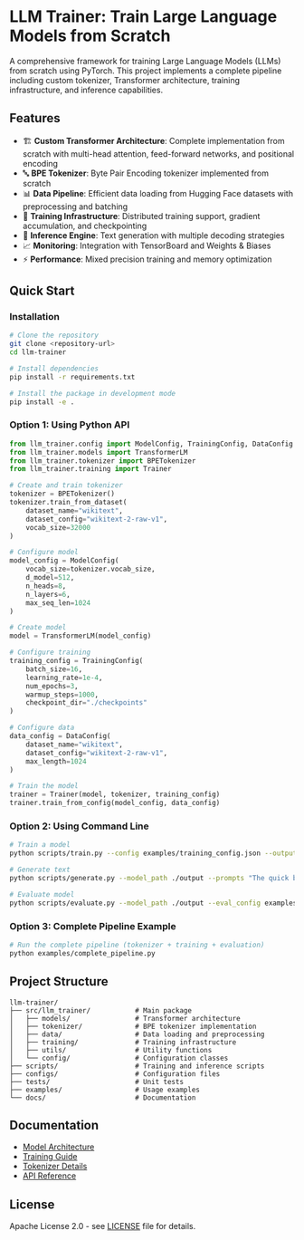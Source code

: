 # LLM Trainer: Train Large Language Models from Scratch

A comprehensive framework for training Large Language Models (LLMs) from scratch using PyTorch. This project implements a complete pipeline including custom tokenizer, Transformer architecture, training infrastructure, and inference capabilities.

## Features

- 🏗️ **Custom Transformer Architecture**: Complete implementation from scratch with multi-head attention, feed-forward networks, and positional encoding
- 🔤 **BPE Tokenizer**: Byte Pair Encoding tokenizer implemented from scratch
- 📊 **Data Pipeline**: Efficient data loading from Hugging Face datasets with preprocessing and batching
- 🚀 **Training Infrastructure**: Distributed training support, gradient accumulation, and checkpointing
- 🎯 **Inference Engine**: Text generation with multiple decoding strategies
- 📈 **Monitoring**: Integration with TensorBoard and Weights & Biases
- ⚡ **Performance**: Mixed precision training and memory optimization

## Quick Start

### Installation

```bash
# Clone the repository
git clone <repository-url>
cd llm-trainer

# Install dependencies
pip install -r requirements.txt

# Install the package in development mode
pip install -e .
```

### Option 1: Using Python API

```python
from llm_trainer.config import ModelConfig, TrainingConfig, DataConfig
from llm_trainer.models import TransformerLM
from llm_trainer.tokenizer import BPETokenizer
from llm_trainer.training import Trainer

# Create and train tokenizer
tokenizer = BPETokenizer()
tokenizer.train_from_dataset(
    dataset_name="wikitext",
    dataset_config="wikitext-2-raw-v1",
    vocab_size=32000
)

# Configure model
model_config = ModelConfig(
    vocab_size=tokenizer.vocab_size,
    d_model=512,
    n_heads=8,
    n_layers=6,
    max_seq_len=1024
)

# Create model
model = TransformerLM(model_config)

# Configure training
training_config = TrainingConfig(
    batch_size=16,
    learning_rate=1e-4,
    num_epochs=3,
    warmup_steps=1000,
    checkpoint_dir="./checkpoints"
)

# Configure data
data_config = DataConfig(
    dataset_name="wikitext",
    dataset_config="wikitext-2-raw-v1",
    max_length=1024
)

# Train the model
trainer = Trainer(model, tokenizer, training_config)
trainer.train_from_config(model_config, data_config)
```

### Option 2: Using Command Line

```bash
# Train a model
python scripts/train.py --config examples/training_config.json --output_dir ./output

# Generate text
python scripts/generate.py --model_path ./output --prompts "The quick brown fox" --interactive

# Evaluate model
python scripts/evaluate.py --model_path ./output --eval_config examples/evaluation_config.json
```

### Option 3: Complete Pipeline Example

```bash
# Run the complete pipeline (tokenizer + training + evaluation)
python examples/complete_pipeline.py
```

## Project Structure

```
llm-trainer/
├── src/llm_trainer/           # Main package
│   ├── models/                # Transformer architecture
│   ├── tokenizer/             # BPE tokenizer implementation
│   ├── data/                  # Data loading and preprocessing
│   ├── training/              # Training infrastructure
│   ├── utils/                 # Utility functions
│   └── config/                # Configuration classes
├── scripts/                   # Training and inference scripts
├── configs/                   # Configuration files
├── tests/                     # Unit tests
├── examples/                  # Usage examples
└── docs/                      # Documentation
```

## Documentation

- [Model Architecture](docs/architecture.md)
- [Training Guide](docs/training.md)
- [Tokenizer Details](docs/tokenizer.md)
- [API Reference](docs/api.md)

## License

Apache License 2.0 - see [LICENSE](LICENSE) file for details.
